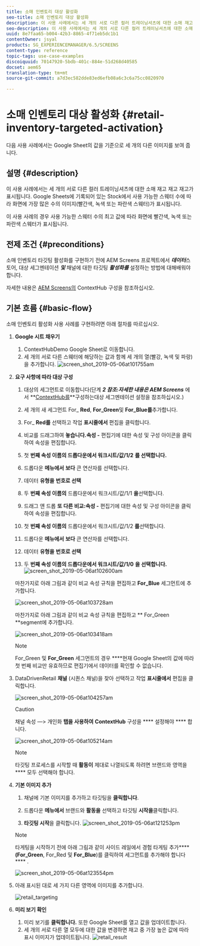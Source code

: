 ```yaml
---
title: 소매 인벤토리 대상 활성화
seo-title: 소매 인벤토리 대상 활성화
description: 이 사용 사례에서는 세 개의 서로 다른 컬러 트레이닝셔츠에 대한 소매 재고 재고 재고가 표시됩니다. Google Sheets에 기록되어 있는 Stock에서 사용 가능한 스웨터 수에 따라 화면에 가장 많은 수의 이미지(빨간색, 녹색 또는 파란색 스웨터)가 표시됩니다.
seo-description: 이 사용 사례에서는 세 개의 서로 다른 컬러 트레이닝셔츠에 대한 소매 재고 재고 재고가 표시됩니다. Google Sheets에 기록되어 있는 Stock에서 사용 가능한 스웨터 수에 따라 화면에 가장 많은 수의 이미지(빨간색, 녹색 또는 파란색 스웨터)가 표시됩니다.
uuid: 8e7faa65-b004-42b3-8865-4f71eb5dc1b1
contentOwner: jsyal
products: SG_EXPERIENCEMANAGER/6.5/SCREENS
content-type: reference
topic-tags: use-case-examples
discoiquuid: 70147920-5bdb-401c-884e-51d268d40585
docset: aem65
translation-type: tm+mt
source-git-commit: a7d3ec582dde83ed6efb08a6c3c6a75cc0820970

---
```



# 소매 인벤토리 대상 활성화 {#retail-inventory-targeted-activation}

다음 사용 사례에서는 Google Sheet의 값을 기준으로 세 개의 다른 이미지를 보여 줍니다.

## 설명 {#description}

이 사용 사례에서는 세 개의 서로 다른 컬러 트레이닝셔츠에 대한 소매 재고 재고 재고가 표시됩니다. Google Sheets에 기록되어 있는 Stock에서 사용 가능한 스웨터 수에 따라 화면에 가장 많은 수의 이미지(빨간색, 녹색 또는 파란색 스웨터)가 표시됩니다.

이 사용 사례의 경우 사용 가능한 스웨터 수의 최고 값에 따라 화면에 빨간색, 녹색 또는 파란색 스웨터가 표시됩니다.

## 전제 조건 {#preconditions}

소매 인벤토리 타깃팅 활성화를 구현하기 전에 AEM Screens 프로젝트에서 ***데이터***&#x200B;스토어, 대상 세그멘테이션 ***및*** 채널에 대한 타깃팅 ***활성화를*** 설정하는 방법에 대해배워야 합니다.

자세한 내용은 [AEM Screens의](configuring-context-hub.md) ContextHub 구성을 참조하십시오.

## 기본 흐름 {#basic-flow}

소매 인벤토리 활성화 사용 사례를 구현하려면 아래 절차를 따르십시오.

1. **Google 시트 채우기**

   1. ContextHubDemo Google Sheet로 이동합니다.
   1. 세 개의 서로 다른 스웨터에 해당하는 값과 함께 세 개의 열(빨강, 녹색 및 파랑)을 추가합니다.
   ![screen_shot_2019-05-06at101755am](assets/screen_shot_2019-05-06at101755am.png)

1. **요구 사항에 따라 대상 구성**

   1. 대상의 세그먼트로 이동합니다(단계 ***2 참조:자세한 내용은 AEM Screens*** 에서 **[ContextHub를](configuring-context-hub.md)**구성하는대상 세그멘테이션 설정을 참조하십시오.)

   1. 세 개의 새 세그먼트 For_ **Red**, **For_Green**&#x200B;및 **For_Blue를**&#x200B;추가합니다.

   1. For_ **Red를** 선택하고 작업 **표시줄에서** 편집을 클릭합니다.

   1. 비교를 드래그하여 **놓습니다.속성 -** 편집기에 대한 속성 및 구성 아이콘을 클릭하여 속성을 편집합니다.
   1. 첫 **번째 속성 이름의 드롭다운에서 워크시트/값/1/2** **를 선택합니다.**

   1. 드롭다운 **메뉴에서** **보다** 큰 연산자를 선택합니다.

   1. 데이터 **유형을** **번호로 선택**

   1. 두 **번째 속성 이름의** 드롭다운에서 워크시트/값/1/1 **을**&#x200B;선택합니다.

   1. 드래그 앤 드롭 **또 다른 비교:속성 -** 편집기에 대한 속성 및 구성 아이콘을 클릭하여 속성을 편집합니다.
   1. 첫 **번째 속성 이름의** 드롭다운에서 워크시트/값/1/2 **를**&#x200B;선택합니다.

   1. 드롭다운 **메뉴에서** **보다** 큰 연산자를 선택합니다.

   1. 데이터 **유형을** **번호로 선택**

   1. 두 **번째 속성 이름의 드롭다운에서 워크시트/값/1/0** **을 선택합니다.**
   ![screen_shot_2019-05-06at102600am](assets/screen_shot_2019-05-06at102600am.png)

   마찬가지로 아래 그림과 같이 비교 속성 규칙을 편집하고 **For_Blue** 세그먼트에 추가합니다.

   ![screen_shot_2019-05-06at103728am](assets/screen_shot_2019-05-06at103728am.png)

   마찬가지로 아래 그림과 같이 비교 속성 규칙을 편집하고 ** For_Green **segment에 추가합니다.

   ![screen_shot_2019-05-06at103418am](assets/screen_shot_2019-05-06at103418am.png)

   >[!NOTE]
   >
   >For_Green 및 **For_Green** 세그먼트의 경우 ****&#x200B;현재 Google Sheet의 값에 따라 첫 번째 비교만 유효하므로 편집기에서 데이터를 확인할 수 없습니다.

1. DataDrivenRetail **채널** (시퀀스 채널)을 찾아 선택하고 작업 **표시줄에서** 편집을 클릭합니다.

   ![screen_shot_2019-05-06at104257am](assets/screen_shot_2019-05-06at104257am.png)

   >[!CAUTION]
   >
   >채널 속성 —> 개인화 **탭을 사용하여** **ContextHub** 구성을 **** 설정해야 **** 합니다.

   ![screen_shot_2019-05-06at105214am](assets/screen_shot_2019-05-06at105214am.png)

   >[!NOTE]
   타깃팅 프로세스를 시작할 때 **활동이** 제대로 나열되도록 하려면 브랜드와 영역을 **** 모두 선택해야 합니다.

1. **기본 이미지 추가**

   1. 채널에 기본 이미지를 추가하고 타깃팅을 **클릭합니다**.
   1. 드롭다운 **메뉴에서** 브랜드와 **활동을** 선택하고 타깃팅 **시작을**&#x200B;클릭합니다.

   1. **타깃팅 시작**&#x200B;을 클릭합니다.
   ![screen_shot_2019-05-06at121253pm](assets/screen_shot_2019-05-06at121253pm.png)

   >[!NOTE]
   타게팅을 시작하기 전에 아래 그림과 같이 사이드 레일에서 경험 타게팅 추가&#x200B;******(For_Green**, For_Red 및 **For_Blue**)를 클릭하여 세그먼트를 추가해야 합니다 **** .

   ![screen_shot_2019-05-06at123554pm](assets/screen_shot_2019-05-06at123554pm.png)

1. 아래 표시된 대로 세 가지 다른 영역에 이미지를 추가합니다.

   ![retail_targeting](assets/retail_targeting.gif)

1. **미리 보기 확인**

   1. 미리 보기를 **클릭합니다.** 또한 Google Sheet를 열고 값을 업데이트합니다.
   1. 세 개의 서로 다른 열 모두에 대한 값을 변경하면 재고 중 가장 높은 값에 따라 표시 이미지가 업데이트됩니다.
   ![retail_result](assets/retail_result.gif)

